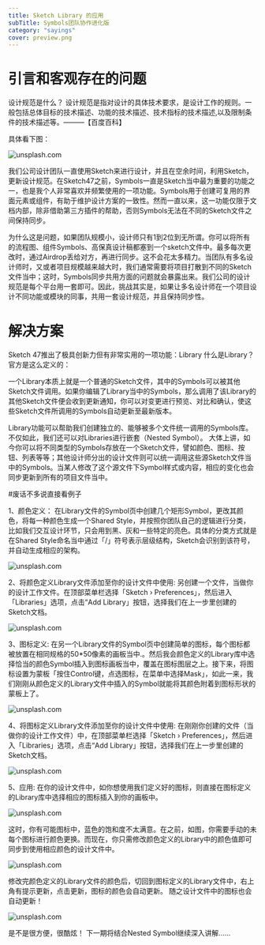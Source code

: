 ```yaml
---
title: Sketch Library 的应用
subTitle: Symbols团队协作进化版
category: "sayings"
cover: preview.png
---
```


# 引言和客观存在的问题

设计规范是什么？
设计规范是指对设计的具体技术要求，是设计工作的规则。一般包括总体目标的技术描述、功能的技术描述、技术指标的技术描述,以及限制条件的技术描述等。———【百度百科】

具体看下图：

![unsplash.com](https://pic2.zhimg.com/3553e4f9a4f5af61b0b5e97995c9591d_r.jpg)

我们公司设计团队一直使用Sketch来进行设计，并且在空余时间，利用Sketch，更新设计规范。在Sketch47之前，Symbols一直是Sketch当中最为重要的功能之一，也是我个人非常喜欢并频繁使用的一项功能。Symbols用于创建可复用的界面元素或组件，有助于维护设计方案的一致性。然而一直以来，这一功能仅限于文档内部，除非借助第三方插件的帮助，否则Symbols无法在不同的Sketch文件之间保持同步。

为什么这是问题，如果团队规模小，设计师只有1到2位到无所谓。你可以将所有的流程图、组件Symbols、高保真设计稿都塞到一个sketch文件中。最多每次更改时，通过Airdrop丢给对方，再进行同步。这不会花太多精力。当团队有多名设计师时，又或者项目规模越来越大时，我们通常需要将项目打散到不同的Sketch文件当中；这时，Symbols同步共用方面的问题就会暴露出来。我们公司的设计规范是每个平台用一套即可。因此，挑战其实是，如果让多名设计师在一个项目设计不同功能或模块的同事，共用一套设计规范，并且保持同步性。

# 解决方案

Sketch 47推出了极具创新力但有非常实用的一项功能：Library
什么是Library？官方是这么定义的：

一个Library本质上就是一个普通的Sketch文件，其中的Symbols可以被其他Sketch文件调用。如果你编辑了Library当中的Symbols，那么调用了该Library的其他Sketch文件便会收到更新通知，你可以对变更进行预览、对比和确认，使这些Sketch文件所调用的Symbols自动更新至最新版本。

Library功能可以帮助我们创建独立的、能够被多个文件统一调用的Symbols库。不仅如此，我们还可以对Libraries进行嵌套（Nested Symbol）。
大体上讲，如今你可以将不同类型的Symbols存放在一个Sketch文件，譬如颜色、图标、按钮、列表等等；其他设计师分出的设计文件则可以统一调用这些源Sketch文件当中的Symbols。当某人修改了这个源文件下Symbol样式或内容，相应的变化也会同步更新到所有的项目文件当中。

#废话不多说直接看例子

1、颜色定义：
在Library文件的Symbol页中创建几个矩形Symbol，更改其颜色，将每一种颜色生成一个Shared Style，并按照你团队自己的逻辑进行分类，比如我们交互设计环节，只会用到黑、灰和一些特定的亮色。具体的分类方式就是在Shared Style命名当中通过「/」符号表示层级结构，Sketch会识别到该符号，并自动生成相应的架构。

![unsplash.com](./1.png)

2、将颜色定义Library文件添加至你的设计文件中使用:
另创建一个文件，当做你的设计工作文件。在顶部菜单栏选择「Sketch › Preferences」，然后进入「Libraries」选项，点击“Add Library」按钮，选择我们在上一步里创建的Sketch文档。

![unsplash.com](./2.png)

3、图标定义:
在另一个Library文件的Symbol页中创建简单的图标，每个图标都被放置在相同规格的50*50像素的画板当中.。然后我会颜色定义的Library库中选择恰当的颜色Symbol插入到图标画板当中，覆盖在图标图层之上。接下来，将图标设置为蒙板「按住Control键，点选图标，在菜单中选择Mask」，如此一来，我们刚刚从颜色定义的Library文件中插入的Symbol就能将其颜色附着到图标形状的蒙板上了。

![unsplash.com](./3.png)

4、将图标定义Library文件添加至你的设计文件中使用:
在刚刚你创建的文件（当做你的设计工作文件）中，在顶部菜单栏选择「Sketch › Preferences」，然后进入「Libraries」选项，点击“Add Library」按钮，选择我们在上一步里创建的Sketch文档。

![unsplash.com](./4.png)

5、应用:
在你的设计文件中，如你想使用我们定义好的图标，则直接在图标定义的Library库中选择相应的图标插入到你的画板中。

![unsplash.com](./5.png)

这时，你有可能图标中，蓝色的饱和度不太满意。在之前，如图，你需要手动的未每个图标进行颜色更换。而现在，你只需修改颜色定义的Library中的颜色值即可同步到使用相应颜色的设计文件中。

![unsplash.com](./6.png)

修改完颜色定义的Library文件的颜色后，切回到图标定义的Library文件中，右上角有提示更新，点击更新，图标的颜色会自动更新。
随之设计文件中的图标也会自动更新！

![unsplash.com](./7.png)

是不是很方便，很酷炫！
下一期将结合Nested Symbol继续深入讲解......



